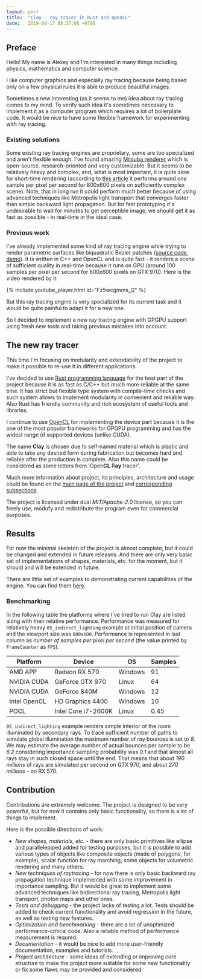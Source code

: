 ```yaml
---
layout: post
title:  "Clay - ray tracer in Rust and OpenCL"
date:   2019-09-17 08:37:00 +0700
---
```


## Preface

Hello! My name is Alexey and I'm interested in many things including physics, mathematics and computer science.

I like computer graphics and especially ray tracing because being based only on a few physical rules it is able to produce beautiful images.

Sometimes a new interesting (as it seems to me) idea about ray tracing comes to my mind. To verify such idea it's sometimes necessary to implement it as a computer program which requires a lot of boilerplate code. It would be nice to have some flexible framework for experimenting with ray tracing.

### Existing solutions

Some existing ray tracing engines are proprietary, some are too specialized and aren't flexible enough. I've found amazing [Mitsuba renderer](https://www.mitsuba-renderer.org/) which is open-source, research-oriented and very customizable. But it seems to be relatively heavy and complex, and, what is most important, it is quite slow for short-time rendering (according to [this article](https://www.cg.tuwien.ac.at/research/publications/2018/glanz-2017-pbrcomparison/) it performs around *one* sample per pixel per second for 800x600 pixels on sufficiently complex scene). Note, that in long run it could perform much better because of using advanced techniques like Metropolis light transport that converges faster than simple backward light propagation. But for fast prototyping it's undesirable to wait for minutes to get perceptible image, we should get it as fast as possible - in real-time in the ideal case.

### Previous work

I've already implemented some kind of ray tracing engine while trying to render parametric surfaces like biquadratic Bezier patches ([source code](https://github.com/agerasev/cltracer), [demo](https://youtu.be/Fz5wcgmms_Q)). It is written in C++ and OpenCL and is quite fast - it renders a scene of sufficient quality in real-time because it runs on GPU (around 100 samples per pixel per second for 800x600 pixels on GTX 970). Here is the video rendered by it:

{% include youtube_player.html id="Fz5wcgmms_Q" %}

But this ray tracing engine is very specialized for its current task and it would be quite painful to adapt it for a new one.

So I decided to implement a new ray tracing engine with GPGPU support using fresh new tools and taking previous mistakes into account. 

## The new ray tracer

This time I'm focusing on modularity and extendability of the project to make it possible to re-use it in different applications.

I've decided to use [Rust programming language](https://www.rust-lang.org/) for the host part of the project because it is as fast as C/C++ but much more reliable at the same time. It has strict but flexible type system with compile-time checks and such system allows to implement modularity in convenient and reliable way. Also Rust has friendly community and rich ecosystem of useful tools and libraries.

I continue to use [OpenCL](https://www.khronos.org/opencl/) for implementing the device part because it is the one of the most popular frameworks for GPGPU programming and has the widest range of supported devices (unlike CUDA).

The name **Clay** is chosen due to self-named material which is plastic and able to take any desired form during fabrication but becomes hard and reliable after the production is complete. Also this name could be considered as some letters from 'Open**CL** R**ay** tracer'.

Much more information about project, its principles, architecture and usage could be found on the [main page of the project](/) and [corresponding](/architecture) [subsections](/usage).

The project is licensed under dual *MIT/Apache-2.0* license, so you can freely use, modufy and redistribute the program even for commercial purposes.

## Results

For now the minimal skeleton of the project is almost complete, but it could be changed and extended in future releases. And there are only very basic set of implementations of shapes, materials, etc. for the moment, but it should and will be extended in future.

There are little set of examples to demonstrating current capabilities of the engine. You can find them [here](/usage/#examples).

### Benchmarking

In the following table the platforms where I've tried to run Clay are listed along with their relative performance. Performance was measured for relatively heavy `05_indirect_lighting` example at initial position of camera and the viewport size was `800x600`. Performance is represented in last column as *number of samples per pixel per second* (the value printed by `FrameCounter` as `FPS`).

| Platform             | Device               | OS      | Samples |
|----------------------|----------------------|---------|---------|
| AMD APP              | Radeon RX 570        | Windows | 91      |
| NVIDIA CUDA          | GeForce GTX 970      | Linux   | 64      |
| NVIDIA CUDA          | GeForce 840M         | Windows | 12      |
| Intel OpenCL         | HD Graphics 4400     | Windows | 10      |
| POCL                 | Intel Core i7-2600K  | Linux   | 0.45    |

`05_indirect_lighting` example renders simple interior of the room illuminated by secondary rays. To trace sufficient number of paths to simulate global illumination the maximum number of ray bounces is set to *8*. We may estimate the average number of actual bounces per sample to be *6.2* considering importance sampling probability was *0.1* and that almost all rays stay in such closed space until the end. That means that about *190 millions* of rays are simulated per second on GTX 970, and about *270 millions* - on RX 570.

## Contribution

Contributions are extremely welcome. The project is designed to be very powerful, but for now it contains only basic functionality, so there is a lot of things to implement.

Here is the possible directions of work:

+ *New shapes, materials, etc.* - there are only basic primitives like ellipse and parallelepiped added for testing purposes, but it is possible to add various types of objects like composite objects (made of polygons, for example), scalar function for ray marching, some objects for volumetric rendering and many others.
+ *New techniques of raytracing* - for now there is only basic backward ray propagation technique implemented with some improvement in importance sampling. But it would be great to implement some advanced techniques like bidirectional ray tracing, Metropolis light transport, photon maps and other ones.
+ *Tests and debugging* - the project lacks of testing a lot. Tests should be added to check current functionality and avoid regression in the future, as well as testing new features.
+ *Optimization and benchmarking* - there are a lot of unoptimized performance-critical code. Also a reliable method of performance measurement is requred.
+ *Documentation* - it would be nice to add more user-friendly documentation, examples and tutorials.
+ *Project architecture* - some ideas of extending or improving core structure to make the project more suitable for some new functionality or fix some flaws may be provided and considered.
